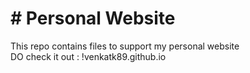 # # Personal Website

This repo contains files to support my personal website
<br>
DO check it out : !venkatk89.github.io
